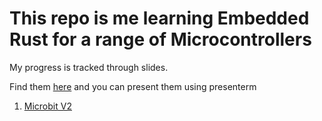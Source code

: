 # This repo is me learning Embedded Rust for a range of Microcontrollers 

My progress is tracked through slides. 

Find them [here](./slides/) and you can present them using presenterm

1. [Microbit V2](./microcontrollers/microBit/microBit.md)


